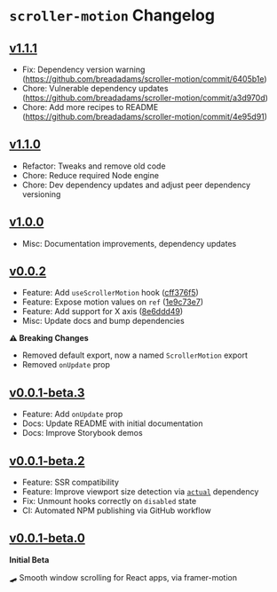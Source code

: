 # `scroller-motion` Changelog

## [v1.1.1](https://github.com/breadadams/scroller-motion/releases/tag/v1.1.1)

- Fix: Dependency version warning (https://github.com/breadadams/scroller-motion/commit/6405b1e)
- Chore: Vulnerable dependency updates (https://github.com/breadadams/scroller-motion/commit/a3d970d)
- Chore: Add more recipes to README (https://github.com/breadadams/scroller-motion/commit/4e95d91)

## [v1.1.0](https://github.com/breadadams/scroller-motion/releases/tag/v1.1.0)

- Refactor: Tweaks and remove old code
- Chore: Reduce required Node engine
- Chore: Dev dependency updates and adjust peer dependency versioning

## [v1.0.0](https://github.com/breadadams/scroller-motion/releases/tag/v1.0.0)

- Misc: Documentation improvements, dependency updates

## [v0.0.2](https://github.com/breadadams/scroller-motion/releases/tag/v0.0.2)

- Feature: Add `useScrollerMotion` hook ([cff376f5](https://github.com/breadadams/scroller-motion/commit/cff376f5))
- Feature: Expose motion values on `ref` ([1e9c73e7](https://github.com/breadadams/scroller-motion/commit/1e9c73e7))
- Feature: Add support for X axis ([8e6ddd49](https://github.com/breadadams/scroller-motion/commit/8e6ddd49))
- Misc: Update docs and bump dependencies

**⚠️ Breaking Changes**

- Removed default export, now a named `ScrollerMotion` export
- Removed `onUpdate` prop

## [v0.0.1-beta.3](https://github.com/breadadams/scroller-motion/releases/tag/v0.0.1-beta.3)

- Feature: Add `onUpdate` prop
- Docs: Update README with initial documentation
- Docs: Improve Storybook demos

## [v0.0.1-beta.2](https://github.com/breadadams/scroller-motion/releases/tag/v0.0.1-beta.2)

- Feature: SSR compatibility
- Feature: Improve viewport size detection via [`actual`](https://github.com/ryanve/actual) dependency
- Fix: Unmount hooks correctly on `disabled` state
- CI: Automated NPM publishing via GitHub workflow

## [v0.0.1-beta.0](https://github.com/breadadams/scroller-motion/releases/tag/v0.0.1-beta.0)

**Initial Beta**

🛹 Smooth window scrolling for React apps, via framer-motion
